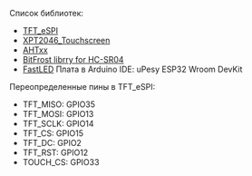 Список библиотек:
- [TFT_eSPI](https://github.com/Bodmer/TFT_eSPI)
- [XPT2046_Touchscreen](https://github.com/PaulStoffregen/XPT2046_Touchscreen)
- [AHTxx](https://github.com/enjoyneering/AHTxx/blob/main/src/AHTxx.cpp)
- [BitFrost librry for HC-SR04](https://github.com/jeremylindsayni/Bifrost.Arduino.Sensors.HCSR04)
- [FastLED](https://github.com/FastLED/FastLED)
Плата в Arduino IDE: uPesy ESP32 Wroom DevKit

Переопределенные пины в TFT_eSPI:
- TFT_MISO: GPIO35
- TFT_MOSI: GPIO13
- TFT_SCLK: GPIO14
- TFT_CS: GPIO15
- TFT_DC: GPIO2
- TFT_RST: GPIO12
- TOUCH_CS: GPIO33
